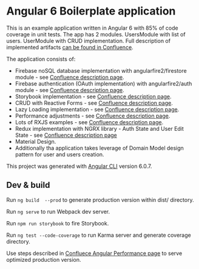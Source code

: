 # Angular 6 Boilerplate application

This is an example application written in Angular 6 with 85% of code coverage in unit tests. The app has 2 modules. UsersModule with list of users. UserModule with CRUD implementation.
Full description of implemented artifacts [can be found in Confluence](https://confluence.pgs-soft.com/pages/viewpage.action?pageId=96506483).

The application consists of:
- Firebase noSQL database implementation with angularfire2/firestore module - see [Confluence description page](https://confluence.pgs-soft.com/display/FRON/Spotkanie+4+-+Integracja+z+Firebase).
- Firebase authentication (OAuth implementation) with angularfire2/auth module - see [Confluence description page](https://confluence.pgs-soft.com/display/FRON/Spotkanie+4+-+Integracja+z+Firebase).
- Storybook implementation - see [Confluence description page](https://confluence.pgs-soft.com/pages/viewpage.action?pageId=98740272).
- CRUD with Reactive Forms - see [Confluence description page](https://confluence.pgs-soft.com/pages/viewpage.action?pageId=98740272).
- Lazy Loading implementation - see [Confluence description page](https://confluence.pgs-soft.com/display/FRON/Spotkanie+6+-+Angular+performance).
- Performance adjustments - see [Confluence description page](https://confluence.pgs-soft.com/display/FRON/Spotkanie+6+-+Angular+performance).
- Lots of RXJS examples - see [Confluence description page](https://confluence.pgs-soft.com/pages/viewpage.action?pageId=98730626).
- Redux implementation with NGRX library - Auth State and User Edit State - see [Confluence description page](https://confluence.pgs-soft.com/display/FRON/Spotkanie+7+-+NGRX)
- Material Design.
- Additionally tha application takes leverage of Domain Model design pattern for user and users creation.

This project was generated with [Angular CLI](https://github.com/angular/angular-cli) version 6.0.7.

## Dev & build
Run `ng build  --prod` to generate production version within dist/ directory.

Run `ng serve` to run Webpack dev server.

Run `npm run storybook` to fire Storybook.

Run `ng test --code-coverage` to run Karma server and generate coverage directory.

Use steps described in [Confluece Angular Performance page](https://confluence.pgs-soft.com/display/FRON/Spotkanie+6+-+Angular+performance) to serve optimized production version.
